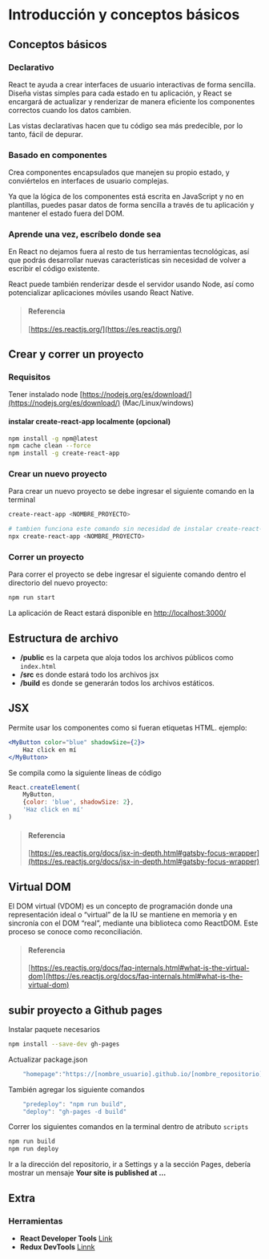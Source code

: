 # Introducción y conceptos básicos

## Conceptos básicos

### Declarativo

React te ayuda a crear interfaces de usuario interactivas de forma sencilla. Diseña vistas simples para cada estado en tu aplicación, y React se encargará de actualizar y renderizar de manera eficiente los componentes correctos cuando los datos cambien.

Las vistas declarativas hacen que tu código sea más predecible, por lo tanto, fácil de depurar.

### Basado en componentes

Crea componentes encapsulados que manejen su propio estado, y conviértelos en interfaces de usuario complejas.

Ya que la lógica de los componentes está escrita en JavaScript y no en plantillas, puedes pasar datos de forma sencilla a través de tu aplicación y mantener el estado fuera del DOM.

### Aprende una vez, escríbelo donde sea

En React no dejamos fuera al resto de tus herramientas tecnológicas, así que podrás desarrollar nuevas características sin necesidad de volver a escribir el código existente.

React puede también renderizar desde el servidor usando Node, así como potencializar aplicaciones móviles usando React Native.

> #### Referencia
> [https://es.reactjs.org/](https://es.reactjs.org/)


## Crear y correr un proyecto


### Requisitos

Tener instalado node [https://nodejs.org/es/download/](https://nodejs.org/es/download/) (Mac/Linux/windows)


#### instalar create-react-app localmente (opcional) 

~~~bash  
npm install -g npm@latest
npm cache clean --force
npm install -g create-react-app
~~~


### Crear un nuevo proyecto 

Para crear un nuevo proyecto se debe ingresar el siguiente comando en la terminal

~~~bash
create-react-app <NOMBRE_PROYECTO>

# tambien funciona este comando sin necesidad de instalar create-react-app localmente
npx create-react-app <NOMBRE_PROYECTO>
~~~

### Correr un proyecto 

Para correr el proyecto se debe ingresar el siguiente comando dentro el directorio del nuevo proyecto:

~~~bash
npm run start
~~~

La  aplicación  de React estará disponible en [http://localhost:3000/](http://localhost:3000/)


## Estructura de archivo

* **/public** es la carpeta que aloja todos los archivos públicos como `index.html`
* **/src** es donde estará todo los archivos jsx
* **/build** es donde se generarán todos los archivos estáticos.


## JSX

Permite usar los componentes como si fueran etiquetas HTML. ejemplo:

~~~jsx
<MyButton color="blue" shadowSize={2}>
    Haz click en mí
</MyButton>
~~~

Se compila como la siguiente líneas de código

~~~javascript
React.createElement(
    MyButton,
    {color: 'blue', shadowSize: 2},
    'Haz click en mí'
)
~~~

> #### Referencia
> [https://es.reactjs.org/docs/jsx-in-depth.html#gatsby-focus-wrapper](https://es.reactjs.org/docs/jsx-in-depth.html#gatsby-focus-wrapper)


## Virtual DOM

El DOM virtual (VDOM) es un concepto de programación donde una representación ideal o “virtual” de la IU se mantiene en memoria y en sincronía con el DOM “real”, mediante una biblioteca como ReactDOM. Este proceso se conoce como reconciliación.

> #### Referencia
> [https://es.reactjs.org/docs/faq-internals.html#what-is-the-virtual-dom](https://es.reactjs.org/docs/faq-internals.html#what-is-the-virtual-dom)

## subir proyecto a Github pages

Instalar paquete necesarios

~~~bash
npm install --save-dev gh-pages
~~~

Actualizar package.json

~~~javascript
    "homepage":"https://[nombre_usuario].github.io/[nombre_repositorio]",
~~~

También agregar los siguiente comandos

~~~javascript
    "predeploy": "npm run build",
    "deploy": "gh-pages -d build"
~~~

Correr los siguientes comandos en la terminal dentro de atributo `scripts`

~~~bash
npm run build
npm run deploy
~~~

Ir a la dirección del repositorio, ir a Settings y a la sección Pages, debería mostrar un mensaje **Your site is published at ...**

## Extra

### Herramientas

* **React Developer Tools** [Link](https://chrome.google.com/webstore/detail/react-developer-tools/fmkadmapgofadopljbjfkapdkoienihi?utm_source=chrome-ntp-icon)
* **Redux DevTools** [Linnk](https://chrome.google.com/webstore/detail/redux-devtools/lmhkpmbekcpmknklioeibfkpmmfibljd?utm_source=chrome-ntp-icon)